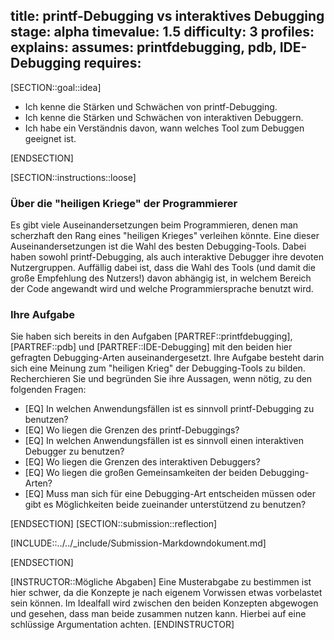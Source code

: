 title: printf-Debugging vs interaktives Debugging
stage: alpha
timevalue: 1.5
difficulty: 3
profiles:
explains:
assumes: printfdebugging, pdb, IDE-Debugging
requires:
---
[SECTION::goal::idea]

- Ich kenne die Stärken und Schwächen von printf-Debugging.
- Ich kenne die Stärken und Schwächen von interaktiven Debuggern.
- Ich habe ein Verständnis davon, wann welches Tool zum Debuggen geeignet ist.

[ENDSECTION]


[SECTION::instructions::loose]

### Über die "heiligen Kriege" der Programmierer

Es gibt viele Auseinandersetzungen beim Programmieren, denen man scherzhaft den Rang eines "heiligen Krieges"
verleihen könnte.
Eine dieser Auseinandersetzungen ist die Wahl des besten Debugging-Tools.
Dabei haben sowohl printf-Debugging, als auch interaktive Debugger ihre devoten Nutzergruppen.
Auffällig dabei ist, dass die Wahl des Tools (und damit die große Empfehlung des Nutzers!) davon abhängig ist,
in welchem Bereich der Code angewandt wird und welche Programmiersprache benutzt wird.

### Ihre Aufgabe

Sie haben sich bereits in den Aufgaben [PARTREF::printfdebugging], [PARTREF::pdb] und [PARTREF::IDE-Debugging] 
mit den beiden hier gefragten Debugging-Arten auseinandergesetzt.
Ihre Aufgabe besteht darin sich eine Meinung zum "heiligen Krieg" der Debugging-Tools zu bilden.
Recherchieren Sie und begründen Sie ihre Aussagen, wenn nötig, zu den folgenden Fragen:

- [EQ] In welchen Anwendungsfällen ist es sinnvoll printf-Debugging zu benutzen?
- [EQ] Wo liegen die Grenzen des printf-Debuggings?
- [EQ] In welchen Anwendungsfällen ist es sinnvoll einen interaktiven Debugger zu benutzen?
- [EQ] Wo liegen die Grenzen des interaktiven Debuggers?
- [EQ] Wo liegen die großen Gemeinsamkeiten der beiden Debugging-Arten?
- [EQ] Muss man sich für eine Debugging-Art entscheiden müssen oder gibt es Möglichkeiten beide zueinander unterstützend 
  zu benutzen?

[ENDSECTION]
[SECTION::submission::reflection]

[INCLUDE::../../_include/Submission-Markdowndokument.md]

[ENDSECTION]

[INSTRUCTOR::Mögliche Abgaben]
Eine Musterabgabe zu bestimmen ist hier schwer, da die Konzepte je nach eigenem Vorwissen etwas vorbelastet sein können.
Im Idealfall wird zwischen den beiden Konzepten abgewogen und gesehen, dass man beide zusammen nutzen kann.
Hierbei auf eine schlüssige Argumentation achten.
[ENDINSTRUCTOR]
